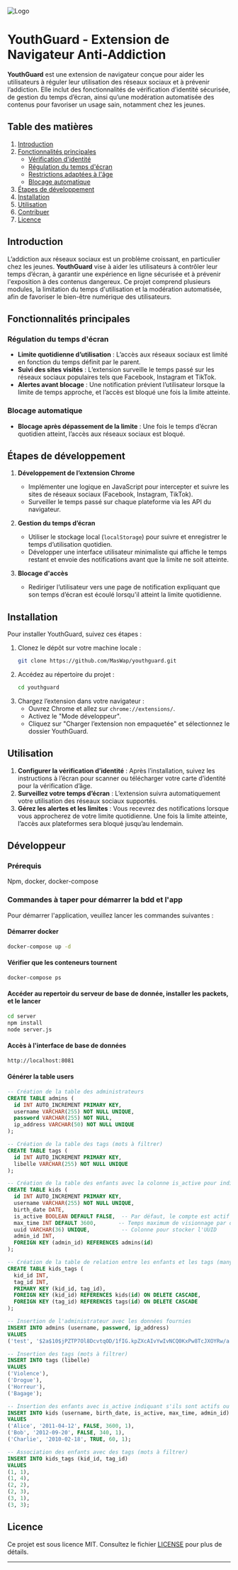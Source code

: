 ![Logo](images/logo.png)

# YouthGuard - Extension de Navigateur Anti-Addiction

**YouthGuard** est une extension de navigateur conçue pour aider les utilisateurs à réguler leur utilisation des réseaux sociaux et à prévenir l’addiction. Elle inclut des fonctionnalités de vérification d’identité sécurisée, de gestion du temps d’écran, ainsi qu’une modération automatisée des contenus pour favoriser un usage sain, notamment chez les jeunes.

## Table des matières
1. [Introduction](#introduction)
2. [Fonctionnalités principales](#fonctionnalités-principales)
   - [Vérification d'identité](#vérification-didentité)
   - [Régulation du temps d'écran](#régulation-du-temps-décran)
   - [Restrictions adaptées à l'âge](#restrictions-adaptées-à-lâge)
   - [Blocage automatique](#blocage-automatique)
3. [Étapes de développement](#étapes-de-développement)
4. [Installation](#installation)
5. [Utilisation](#utilisation)
6. [Contribuer](#contribuer)
7. [Licence](#licence)

## Introduction

L’addiction aux réseaux sociaux est un problème croissant, en particulier chez les jeunes. **YouthGuard** vise à aider les utilisateurs à contrôler leur temps d’écran, à garantir une expérience en ligne sécurisée et à prévenir l'exposition à des contenus dangereux. Ce projet comprend plusieurs modules, la limitation du temps d'utilisation et la modération automatisée, afin de favoriser le bien-être numérique des utilisateurs.

## Fonctionnalités principales

### Régulation du temps d'écran
- **Limite quotidienne d’utilisation** : L’accès aux réseaux sociaux est limité en fonction du temps définit par le parent.
- **Suivi des sites visités** : L’extension surveille le temps passé sur les réseaux sociaux populaires tels que Facebook, Instagram et TikTok.
- **Alertes avant blocage** : Une notification prévient l’utilisateur lorsque la limite de temps approche, et l’accès est bloqué une fois la limite atteinte.

### Blocage automatique
- **Blocage après dépassement de la limite** : Une fois le temps d’écran quotidien atteint, l’accès aux réseaux sociaux est bloqué.

## Étapes de développement

1. **Développement de l’extension Chrome**
   - Implémenter une logique en JavaScript pour intercepter et suivre les sites de réseaux sociaux (Facebook, Instagram, TikTok).
   - Surveiller le temps passé sur chaque plateforme via les API du navigateur.

2. **Gestion du temps d’écran**
   - Utiliser le stockage local (`localStorage`) pour suivre et enregistrer le temps d’utilisation quotidien.
   - Développer une interface utilisateur minimaliste qui affiche le temps restant et envoie des notifications avant que la limite ne soit atteinte.

3. **Blocage d'accès**
   - Rediriger l’utilisateur vers une page de notification expliquant que son temps d’écran est écoulé lorsqu'il atteint la limite quotidienne.

## Installation

Pour installer YouthGuard, suivez ces étapes :
1. Clonez le dépôt sur votre machine locale :
   ```bash
   git clone https://github.com/MasWap/youthguard.git
   ```
2. Accédez au répertoire du projet :
   ```bash
   cd youthguard
   ```
3. Chargez l’extension dans votre navigateur :
   - Ouvrez Chrome et allez sur `chrome://extensions/`.
   - Activez le "Mode développeur".
   - Cliquez sur "Charger l’extension non empaquetée" et sélectionnez le dossier YouthGuard.

## Utilisation

1. **Configurer la vérification d’identité** : Après l’installation, suivez les instructions à l’écran pour scanner ou télécharger votre carte d’identité pour la vérification d’âge.
2. **Surveillez votre temps d’écran** : L’extension suivra automatiquement votre utilisation des réseaux sociaux supportés.
3. **Gérez les alertes et les limites** : Vous recevrez des notifications lorsque vous approcherez de votre limite quotidienne. Une fois la limite atteinte, l’accès aux plateformes sera bloqué jusqu’au lendemain.

## Développeur

### Prérequis

Npm, docker, docker-compose

### Commandes à taper pour démarrer la bdd et l'app

Pour démarrer l'application, veuillez lancer les commandes suivantes :

#### Démarrer docker

```bash
docker-compose up -d
```

#### Vérifier que les conteneurs tournent

```bash
docker-compose ps
```

#### Accéder au repertoir du serveur de base de donnée, installer les packets, et le lancer

```bash
cd server
npm install
node server.js
```

#### Accès à l'interface de base de données

```bash
http://localhost:8081
```

#### Générer la table users

```sql
-- Création de la table des administrateurs
CREATE TABLE admins (
  id INT AUTO_INCREMENT PRIMARY KEY,
  username VARCHAR(255) NOT NULL UNIQUE,
  password VARCHAR(255) NOT NULL,
  ip_address VARCHAR(50) NOT NULL UNIQUE
);

-- Création de la table des tags (mots à filtrer)
CREATE TABLE tags (
  id INT AUTO_INCREMENT PRIMARY KEY,
  libelle VARCHAR(255) NOT NULL UNIQUE
);

-- Création de la table des enfants avec la colonne is_active pour indiquer si un compte est actif
CREATE TABLE kids (
  id INT AUTO_INCREMENT PRIMARY KEY,
  username VARCHAR(255) NOT NULL UNIQUE,
  birth_date DATE,
  is_active BOOLEAN DEFAULT FALSE,  -- Par défaut, le compte est actif
  max_time INT DEFAULT 3600,       -- Temps maximum de visionnage par défaut (1 heure)
  uuid VARCHAR(36) UNIQUE,          -- Colonne pour stocker l'UUID
  admin_id INT,
  FOREIGN KEY (admin_id) REFERENCES admins(id)
);

-- Création de la table de relation entre les enfants et les tags (many-to-many)
CREATE TABLE kids_tags (
  kid_id INT,
  tag_id INT,
  PRIMARY KEY (kid_id, tag_id),
  FOREIGN KEY (kid_id) REFERENCES kids(id) ON DELETE CASCADE,
  FOREIGN KEY (tag_id) REFERENCES tags(id) ON DELETE CASCADE
);

-- Insertion de l'administrateur avec les données fournies
INSERT INTO admins (username, password, ip_address) 
VALUES 
('test', '$2a$10$jPZTP7Ol8DcvtqOD/1fIG.kpZXcAIvYwIvNCQ0KxPw8TcJXOYRw/a', '195.15.137.164');

-- Insertion des tags (mots à filtrer)
INSERT INTO tags (libelle) 
VALUES 
('Violence'), 
('Drogue'), 
('Horreur'), 
('Bagage');

-- Insertion des enfants avec is_active indiquant s'ils sont actifs ou non
INSERT INTO kids (username, birth_date, is_active, max_time, admin_id) 
VALUES 
('Alice', '2011-04-12', FALSE, 3600, 1),
('Bob', '2012-09-20', FALSE, 340, 1),
('Charlie', '2010-02-18', TRUE, 60, 1);

-- Association des enfants avec des tags (mots à filtrer)
INSERT INTO kids_tags (kid_id, tag_id) 
VALUES 
(1, 1),
(1, 4),
(2, 2),
(2, 3),
(3, 1),
(3, 3);

```

## Licence

Ce projet est sous licence MIT. Consultez le fichier [LICENSE](LICENSE) pour plus de détails.

---